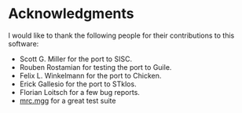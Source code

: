 # Acknowledgments #

I would like to thank the following people for their contributions to this software:

  * Scott G. Miller for the port to SISC.
  * Rouben Rostamian for testing the port to Guile.
  * Felix L. Winkelmann for the port to Chicken.
  * Erick Gallesio for the port to STklos.
  * Florian Loitsch for a few bug reports.
  * [mrc.mgg](http://code.google.com/u/mrc.mgg) for a great test suite